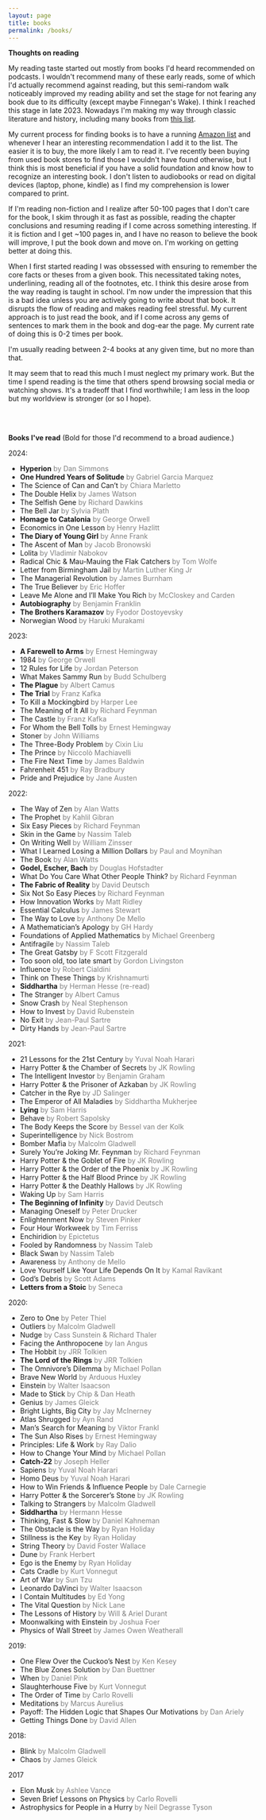 ```yaml
---
layout: page
title: books
permalink: /books/
---
```


**Thoughts on reading**

My reading taste started out mostly from books I'd heard recommended on podcasts. I wouldn't recommend many of these early reads, some of which I'd actually recommend against reading, but this semi-random walk noticeably improved my reading ability and set the stage for not fearing any book due to its difficulty (except maybe Finnegan's Wake). I think I reached this stage in late 2023. Nowadays I'm making my way through classic literature and history, including many books from [this list](https://a16z.com/what-ive-been-up-to-lately/).

My current process for finding books is to have a running [Amazon list](https://www.amazon.com/hz/wishlist/ls/1KCMPBSI2K7NI?ref_=wl_share) and whenever I hear an interesting recommendation I add it to the list. The easier it is to buy, the more likely I am to read it. I've recently been buying from used book stores to find those I wouldn't have found otherwise, but I think this is most beneficial if you have a solid foundation and know how to recognize an interesting book. I don't listen to audiobooks or read on digital devices (laptop, phone, kindle) as I find my comprehension is lower compared to print.

If I'm reading non-fiction and I realize after 50-100 pages that I don't care for the book, I skim through it as fast as possible, reading the chapter conclusions and resuming reading if I come across something interesting. If it is fiction and I get ~100 pages in, and I have no reason to believe the book will improve, I put the book down and move on. I'm working on getting better at doing this.

When I first started reading I was obssessed with ensuring to remember the core facts or theses from a given book. This necessitated taking notes, underlining, reading all of the footnotes, etc. I think this desire arose from the way reading is taught in school. I'm now under the impression that this is a bad idea unless you are actively going to write about that book. It disrupts the flow of reading and makes reading feel stressful. My current approach is to just read the book, and if I come across any gems of sentences to mark them in the book and dog-ear the page. My current rate of doing this is 0-2 times per book.

I'm usually reading between 2-4 books at any given time, but no more than that.

It may seem that to read this much I must neglect my primary work. But the time I spend reading is the time that others spend browsing social media or watching shows. It's a tradeoff that I find worthwhile; I am less in the loop but my worldview is stronger (or so I hope).

<br/><br/>

**Books I've read** (Bold for those I'd recommend to a broad audience.)

2024:
- **Hyperion** <span style="color:gray">by Dan Simmons</span>
- **One Hundred Years of Solitude** <span style="color:gray">by Gabriel Garcia Marquez</span>
- The Science of Can and Can’t <span style="color:gray">by Chiara Marletto</span>
- The Double Helix <span style="color:gray">by James Watson</span>
- The Selfish Gene <span style="color:gray">by Richard Dawkins</span>
- The Bell Jar <span style="color:gray">by Sylvia Plath</span>
- **Homage to Catalonia** <span style="color:gray">by George Orwell</span>
- Economics in One Lesson <span style="color:gray">by Henry Hazlitt</span>
- **The Diary of Young Girl** <span style="color:gray">by Anne Frank</span>
- The Ascent of Man <span style="color:gray">by Jacob Bronowski</span>
- Lolita <span style="color:gray">by Vladimir Nabokov</span>
- Radical Chic & Mau-Mauing the Flak Catchers <span style="color:gray">by Tom Wolfe</span>
- Letter from Birmingham Jail <span style="color:gray">by Martin Luther King Jr</span>
- The Managerial Revolution <span style="color:gray">by James Burnham</span>
- The True Believer <span style="color:gray">by Eric Hoffer</span>
- Leave Me Alone and I’ll Make You Rich <span style="color:gray">by McCloskey and Carden</span>
- **Autobiography** <span style="color:gray">by Benjamin Franklin</span>
- **The Brothers Karamazov** <span style="color:gray">by Fyodor Dostoyevsky</span>
- Norwegian Wood <span style="color:gray">by Haruki Murakami</span>

2023:
- **A Farewell to Arms** <span style="color:gray">by Ernest Hemingway</span>
- 1984 <span style="color:gray">by George Orwell</span>
- 12 Rules for Life <span style="color:gray">by Jordan Peterson</span>
- What Makes Sammy Run <span style="color:gray">by Budd Schulberg</span>
- **The Plague** <span style="color:gray">by Albert Camus</span>
- **The Trial** <span style="color:gray">by Franz Kafka</span>
- To Kill a Mockingbird <span style="color:gray">by Harper Lee</span>
- The Meaning of It All <span style="color:gray">by Richard Feynman</span>
- The Castle <span style="color:gray">by Franz Kafka</span>
- For Whom the Bell Tolls <span style="color:gray">by Ernest Hemingway</span>
- Stoner <span style="color:gray">by John Williams</span>
- The Three-Body Problem <span style="color:gray">by Cixin Liu</span>
- The Prince <span style="color:gray">by Niccolò Machiavelli</span>
- The Fire Next Time <span style="color:gray">by James Baldwin</span>
- Fahrenheit 451 <span style="color:gray">by Ray Bradbury</span>
- Pride and Prejudice <span style="color:gray">by Jane Austen</span>

2022:
- The Way of Zen <span style="color:gray">by Alan Watts</span>
- The Prophet <span style="color:gray">by Kahlil Gibran</span>
- Six Easy Pieces <span style="color:gray">by Richard Feynman</span>
- Skin in the Game <span style="color:gray">by Nassim Taleb</span>
- On Writing Well <span style="color:gray">by William Zinsser</span>
- What I Learned Losing a Million Dollars <span style="color:gray">by Paul and Moynihan</span>
- The Book <span style="color:gray">by Alan Watts</span>
- **Godel, Escher, Bach** <span style="color:gray">by Douglas Hofstadter</span>
- What Do You Care What Other People Think? <span style="color:gray">by Richard Feynman</span>
- **The Fabric of Reality** <span style="color:gray">by David Deutsch</span>
- Six Not So Easy Pieces <span style="color:gray">by Richard Feynman</span>
- How Innovation Works <span style="color:gray">by Matt Ridley</span>
- Essential Calculus <span style="color:gray">by James Stewart</span>
- The Way to Love <span style="color:gray">by Anthony De Mello</span>
- A Mathematician’s Apology <span style="color:gray">by GH Hardy</span>
- Foundations of Applied Mathematics <span style="color:gray">by Michael Greenberg</span>
- Antifragile <span style="color:gray">by Nassim Taleb</span>
- The Great Gatsby <span style="color:gray">by F Scott Fitzgerald</span>
- Too soon old, too late smart <span style="color:gray">by Gordon Livingston</span>
- Influence <span style="color:gray">by Robert Cialdini</span>
- Think on These Things <span style="color:gray">by Krishnamurti</span>
- **Siddhartha** <span style="color:gray">by Herman Hesse (re-read)</span>
- The Stranger <span style="color:gray">by Albert Camus</span>
- Snow Crash <span style="color:gray">by Neal Stephenson</span>
- How to Invest <span style="color:gray">by David Rubenstein</span>
- No Exit <span style="color:gray">by Jean-Paul Sartre</span>
- Dirty Hands <span style="color:gray">by Jean-Paul Sartre</span>

2021:
- 21 Lessons for the 21st Century <span style="color:gray">by Yuval Noah Harari</span>
- Harry Potter & the Chamber of Secrets <span style="color:gray">by JK Rowling</span>
- The Intelligent Investor <span style="color:gray">by Benjamin Graham</span>
- Harry Potter & the Prisoner of Azkaban <span style="color:gray">by JK Rowling</span>
- Catcher in the Rye <span style="color:gray">by JD Salinger</span>
- The Emperor of All Maladies <span style="color:gray">by Siddhartha Mukherjee</span>
- **Lying** <span style="color:gray">by Sam Harris</span>
- Behave <span style="color:gray">by Robert Sapolsky</span>
- The Body Keeps the Score <span style="color:gray">by Bessel van der Kolk</span>
- Superintelligence <span style="color:gray">by Nick Bostrom</span>
- Bomber Mafia <span style="color:gray">by Malcolm Gladwell</span>
- Surely You’re Joking Mr. Feynman <span style="color:gray">by Richard Feynman</span>
- Harry Potter & the Goblet of Fire <span style="color:gray">by JK Rowling</span>
- Harry Potter & the Order of the Phoenix <span style="color:gray">by JK Rowling</span>
- Harry Potter & the Half Blood Prince <span style="color:gray">by JK Rowling</span>
- Harry Potter & the Deathly Hallows <span style="color:gray">by JK Rowling</span>
- Waking Up <span style="color:gray">by Sam Harris</span>
- **The Beginning of Infinity** <span style="color:gray">by David Deutsch</span>
- Managing Oneself <span style="color:gray">by Peter Drucker</span>
- Enlightenment Now <span style="color:gray">by Steven Pinker</span>
- Four Hour Workweek <span style="color:gray">by Tim Ferriss</span>
- Enchiridion <span style="color:gray">by Epictetus</span>
- Fooled by Randomness <span style="color:gray">by Nassim Taleb</span>
- Black Swan <span style="color:gray">by Nassim Taleb</span>
- Awareness <span style="color:gray">by Anthony de Mello</span>
- Love Yourself Like Your Life Depends On It <span style="color:gray">by Kamal Ravikant</span>
- God’s Debris <span style="color:gray">by Scott Adams</span>
- **Letters from a Stoic** <span style="color:gray">by Seneca</span>

2020:
- Zero to One <span style="color:gray">by Peter Thiel</span>
- Outliers <span style="color:gray">by Malcolm Gladwell</span>
- Nudge <span style="color:gray">by Cass Sunstein & Richard Thaler</span>
- Facing the Anthropocene <span style="color:gray">by Ian Angus</span>
- The Hobbit <span style="color:gray">by JRR Tolkien</span>
- **The Lord of the Rings** <span style="color:gray">by JRR Tolkien</span>
- The Omnivore’s Dilemma <span style="color:gray">by Michael Pollan</span>
- Brave New World <span style="color:gray">by Arduous Huxley</span>
- Einstein <span style="color:gray">by Walter Isaacson</span>
- Made to Stick <span style="color:gray">by Chip & Dan Heath</span>
- Genius <span style="color:gray">by James Gleick</span>
- Bright Lights, Big City <span style="color:gray">by Jay McInerney</span>
- Atlas Shrugged <span style="color:gray">by Ayn Rand</span>
- Man’s Search for Meaning <span style="color:gray">by Viktor Frankl</span>
- The Sun Also Rises <span style="color:gray">by Ernest Hemingway</span>
- Principles: Life & Work <span style="color:gray">by Ray Dalio</span>
- How to Change Your Mind <span style="color:gray">by Michael Pollan</span>
- **Catch-22** <span style="color:gray">by Joseph Heller</span>
- Sapiens <span style="color:gray">by Yuval Noah Harari</span>
- Homo Deus <span style="color:gray">by Yuval Noah Harari</span>
- How to Win Friends & Influence People <span style="color:gray">by Dale Carnegie</span>
- Harry Potter & the Sorcerer’s Stone <span style="color:gray">by JK Rowling</span>
- Talking to Strangers <span style="color:gray">by Malcolm Gladwell</span>
- **Siddhartha** <span style="color:gray">by Hermann Hesse</span>
- Thinking, Fast & Slow <span style="color:gray">by Daniel Kahneman</span>
- The Obstacle is the Way <span style="color:gray">by Ryan Holiday</span>
- Stillness is the Key <span style="color:gray">by Ryan Holiday</span>
- String Theory <span style="color:gray">by David Foster Wallace</span>
- Dune <span style="color:gray">by Frank Herbert</span>
- Ego is the Enemy <span style="color:gray">by Ryan Holiday</span>
- Cats Cradle <span style="color:gray">by Kurt Vonnegut</span>
- Art of War <span style="color:gray">by Sun Tzu</span>
- Leonardo DaVinci <span style="color:gray">by Walter Isaacson</span>
- I Contain Multitudes <span style="color:gray">by Ed Yong</span>
- The Vital Question <span style="color:gray">by Nick Lane</span>
- The Lessons of History <span style="color:gray">by Will & Ariel Durant</span>
- Moonwalking with Einstein <span style="color:gray">by Joshua Foer</span>
- Physics of Wall Street <span style="color:gray">by James Owen Weatherall</span>

2019:
- One Flew Over the Cuckoo’s Nest <span style="color:gray">by Ken Kesey</span>
- The Blue Zones Solution <span style="color:gray">by Dan Buettner</span>
- When <span style="color:gray">by Daniel Pink</span>
- Slaughterhouse Five <span style="color:gray">by Kurt Vonnegut</span>
- The Order of Time <span style="color:gray">by Carlo Rovelli</span>
- Meditations <span style="color:gray">by Marcus Aurelius</span>
- Payoff: The Hidden Logic that Shapes Our Motivations <span style="color:gray">by Dan Ariely</span>
- Getting Things Done <span style="color:gray">by David Allen</span>

2018:
- Blink <span style="color:gray">by Malcolm Gladwell</span>
- Chaos <span style="color:gray">by James Gleick</span>

2017
- Elon Musk <span style="color:gray">by Ashlee Vance</span>
- Seven Brief Lessons on Physics <span style="color:gray">by Carlo Rovelli</span>
- Astrophysics for People in a Hurry <span style="color:gray">by Neil Degrasse Tyson</span>